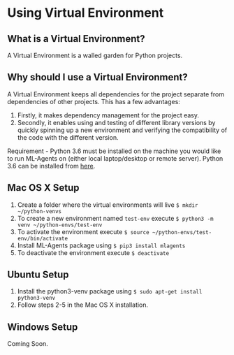 # Using Virtual Environment

## What is a Virtual Environment?
A Virtual Environment is a walled garden for Python projects.  

## Why should I use a Virtual Environment?
A Virtual Environment keeps all dependencies for the project separate from dependencies 
of other projects. This has a few advantages:
1. Firstly, it makes dependency management for the project easy.
1. Secondly, it enables using and testing of different library versions by quickly 
spinning up a new environment and verifying the compatibility of the code with the
different version. 

Requirement - Python 3.6 must be installed on the machine you would like 
to run ML-Agents on (either local laptop/desktop or remote server). Python 3.6 can be 
installed from [here](https://www.python.org/downloads/). 

## Mac OS X Setup

1. Create a folder where the virtual environments will live ` $ mkdir ~/python-venvs `
1. To create a new environment named `test-env` execute `$ python3 -m venv ~/python-envs/test-env`  
1. To activate the environment execute `$ source ~/python-envs/test-env/bin/activate`
1. Install ML-Agents package using `$ pip3 install mlagents`
1. To deactivate the environment execute `$ deactivate `

## Ubuntu Setup 

1. Install the python3-venv package using `$ sudo apt-get install python3-venv`
1. Follow steps 2-5 in the Mac OS X installation.

## Windows Setup

Coming Soon.